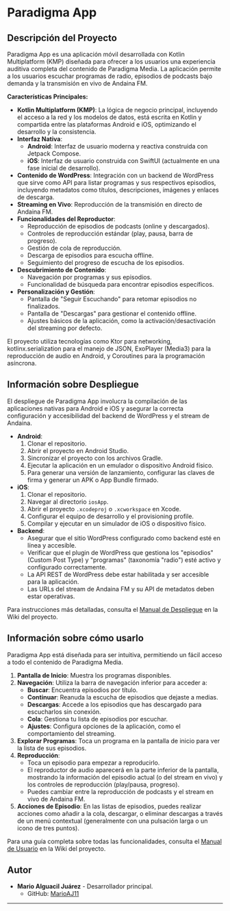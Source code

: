 # Paradigma App

## Descripción del Proyecto

Paradigma App es una aplicación móvil desarrollada con Kotlin Multiplatform (KMP) diseñada para ofrecer a los usuarios una experiencia auditiva completa del contenido de Paradigma Media. La aplicación permite a los usuarios escuchar programas de radio, episodios de podcasts bajo demanda y la transmisión en vivo de Andaina FM.

**Características Principales:**

* **Kotlin Multiplatform (KMP)**: La lógica de negocio principal, incluyendo el acceso a la red y los modelos de datos, está escrita en Kotlin y compartida entre las plataformas Android e iOS, optimizando el desarrollo y la consistencia.
* **Interfaz Nativa**:
    * **Android**: Interfaz de usuario moderna y reactiva construida con Jetpack Compose.
    * **iOS**: Interfaz de usuario construida con SwiftUI (actualmente en una fase inicial de desarrollo).
* **Contenido de WordPress**: Integración con un backend de WordPress que sirve como API para listar programas y sus respectivos episodios, incluyendo metadatos como títulos, descripciones, imágenes y enlaces de descarga.
* **Streaming en Vivo**: Reproducción de la transmisión en directo de Andaina FM.
* **Funcionalidades del Reproductor**:
    * Reproducción de episodios de podcasts (online y descargados).
    * Controles de reproducción estándar (play, pausa, barra de progreso).
    * Gestión de cola de reproducción.
    * Descarga de episodios para escucha offline.
    * Seguimiento del progreso de escucha de los episodios.
* **Descubrimiento de Contenido**:
    * Navegación por programas y sus episodios.
    * Funcionalidad de búsqueda para encontrar episodios específicos.
* **Personalización y Gestión**:
    * Pantalla de "Seguir Escuchando" para retomar episodios no finalizados.
    * Pantalla de "Descargas" para gestionar el contenido offline.
    * Ajustes básicos de la aplicación, como la activación/desactivación del streaming por defecto.

El proyecto utiliza tecnologías como Ktor para networking, kotlinx.serialization para el manejo de JSON, ExoPlayer (Media3) para la reproducción de audio en Android, y Coroutines para la programación asíncrona.

## Información sobre Despliegue

El despliegue de Paradigma App involucra la compilación de las aplicaciones nativas para Android e iOS y asegurar la correcta configuración y accesibilidad del backend de WordPress y el stream de Andaina.

* **Android**:
    1.  Clonar el repositorio.
    2.  Abrir el proyecto en Android Studio.
    3.  Sincronizar el proyecto con los archivos Gradle.
    4.  Ejecutar la aplicación en un emulador o dispositivo Android físico.
    5.  Para generar una versión de lanzamiento, configurar las claves de firma y generar un APK o App Bundle firmado.
* **iOS**:
    1.  Clonar el repositorio.
    2.  Navegar al directorio `iosApp`.
    3.  Abrir el proyecto `.xcodeproj` o `.xcworkspace` en Xcode.
    4.  Configurar el equipo de desarrollo y el provisioning profile.
    5.  Compilar y ejecutar en un simulador de iOS o dispositivo físico.
* **Backend**:
    * Asegurar que el sitio WordPress configurado como backend esté en línea y accesible.
    * Verificar que el plugin de WordPress que gestiona los "episodios" (Custom Post Type) y "programas" (taxonomía "radio") esté activo y configurado correctamente.
    * La API REST de WordPress debe estar habilitada y ser accesible para la aplicación.
    * Las URLs del stream de Andaina FM y su API de metadatos deben estar operativas.

Para instrucciones más detalladas, consulta el [Manual de Despliegue](wiki/Manual_Despliegue.md) en la Wiki del proyecto.

## Información sobre cómo usarlo

Paradigma App está diseñada para ser intuitiva, permitiendo un fácil acceso a todo el contenido de Paradigma Media.

1.  **Pantalla de Inicio**: Muestra los programas disponibles.
2.  **Navegación**: Utiliza la barra de navegación inferior para acceder a:
    * **Buscar**: Encuentra episodios por título.
    * **Continuar**: Reanuda la escucha de episodios que dejaste a medias.
    * **Descargas**: Accede a los episodios que has descargado para escucharlos sin conexión.
    * **Cola**: Gestiona tu lista de episodios por escuchar.
    * **Ajustes**: Configura opciones de la aplicación, como el comportamiento del streaming.
3.  **Explorar Programas**: Toca un programa en la pantalla de inicio para ver la lista de sus episodios.
4.  **Reproducción**:
    * Toca un episodio para empezar a reproducirlo.
    * El reproductor de audio aparecerá en la parte inferior de la pantalla, mostrando la información del episodio actual (o del stream en vivo) y los controles de reproducción (play/pausa, progreso).
    * Puedes cambiar entre la reproducción de podcasts y el stream en vivo de Andaina FM.
5.  **Acciones de Episodio**: En las listas de episodios, puedes realizar acciones como añadir a la cola, descargar, o eliminar descargas a través de un menú contextual (generalmente con una pulsación larga o un icono de tres puntos).

Para una guía completa sobre todas las funcionalidades, consulta el [Manual de Usuario](wiki/Manual_Usuario.md) en la Wiki del proyecto.

## Autor

* **Mario Alguacil Juárez** - Desarrollador principal.
    * GitHub: [MarioAJ11](https://github.com/MarioAJ11)

---